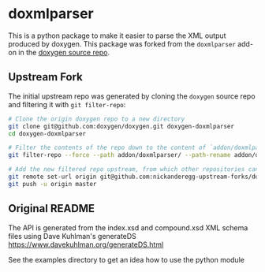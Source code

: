 # doxmlparser

This is a python package to make it easier to parse the XML output produced by doxygen. This package was forked from the `doxmlparser` add-on in the [doxygen source repo](https://github.com/doxygen/doxygen/tree/master/addon/doxmlparser).

## Upstream Fork

The initial upstream repo was generated by cloning the `doxygen` source repo and filtering it with `git filter-repo`:

```bash
# Clone the origin doxygen repo to a new directory
git clone git@github.com:doxygen/doxygen.git doxygen-doxmlparser
cd doxygen-doxmlparser

# Filter the contents of the repo down to the content of `addon/doxmlparser/`
git filter-repo --force --path addon/doxmlparser/ --path-rename addon/doxmlparser/:''

# Add the new filtered repo upstream, from which other repositories can be forked.
git remote set-url origin git@github.com:nickanderegg-upstream-forks/doxygen-doxmlparser.git
git push -u origin master
```

## Original README

The API is generated from the index.xsd and compound.xsd XML schema files using
Dave Kuhlman's generateDS https://www.davekuhlman.org/generateDS.html

See the examples directory to get an idea how to use the python module

